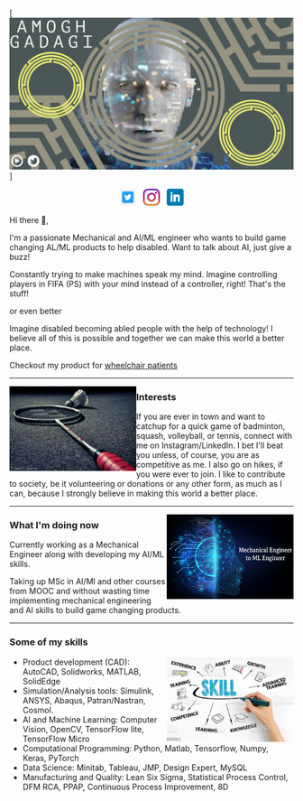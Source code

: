 [![amogh gadagi header](https://github.com/GadagiAmogh/GadagiAmogh/blob/main/Icons/banner.png)]


<p align='center'>
<a href="https://twitter.com/AmoghGadagi"><img height="30" src="https://github.com/GadagiAmogh/GadagiAmogh/blob/main/Icons/twitter.jpg"></a>&nbsp;&nbsp;
<a href="https://www.instagram.com/amoghgadagi/"><img height="30" src="https://github.com/GadagiAmogh/GadagiAmogh/blob/main/Icons/instagram.jpg?raw=true"></a>&nbsp;&nbsp;
<a href="https://www.linkedin.com/in/amoghgadagi/"><img height="30" src="https://github.com/GadagiAmogh/GadagiAmogh/blob/main/Icons/linkedin.png"></a>
</p>

Hi there 👋,

I'm a passionate Mechanical and AI/ML engineer who wants to build game changing AL/ML products to help disabled. Want to talk about AI, just give a buzz!

Constantly trying to make machines speak my mind. Imagine controlling players in FIFA (PS) with your mind instead of a controller, right! That's the stuff!</p>
or even better </p>
Imagine disabled becoming abled people with the help of technology! I believe all of this is possible and together we can make this world a better place.</p>

Checkout my product for [wheelchair patients](https://www.youtube.com/watch?v=xF3w5y2kqtY)

---
 
 <p>
  <img width="225" height="150" align='left' src="https://github.com/GadagiAmogh/GadagiAmogh/blob/main/Icons/1429488.jpg">
</p>
 
### Interests

If you are ever in town and want to catchup for a quick game of badminton, squash, volleyball, or tennis, connect with me on Instagram/LinkedIn. I bet I'll beat you unless, of course, you are as competitive as me. I also go on hikes, if you were ever to join.  I like to contribute to society, be it volunteering or donations or any other form, as much as I can, because I strongly believe in making this world a better place.


 ---


 <p>
  <img width="225" height="150" align='right' src="https://github.com/GadagiAmogh/GadagiAmogh/blob/main/Icons/ME_TO_AI_ML.jpeg">
</p>

### What I'm doing now 

Currently working as a Mechanical Engineer along with developing my AI/ML skills.</p>
Taking up MSc in AI/Ml and other courses from MOOC and without wasting time implementing mechanical engineering and AI skills to build game changing products.

 ---


### Some of my skills 

 <p>
  <img width="225" height="150" align='right' src="https://github.com/GadagiAmogh/GadagiAmogh/blob/main/Icons/istockphoto-637711198-612x612.jpg">
</p>

- Product development (CAD): AutoCAD, Solidworks, MATLAB, SolidEdge
- Simulation/Analysis tools: Simulink, ANSYS, Abaqus, Patran/Nastran, Cosmol.
- AI and Machine Learning: Computer Vision, OpenCV, TensorFlow lite, TensorFlow Micro
- Computational Programming: Python, Matlab, Tensorflow, Numpy, Keras, PyTorch
- Data Science: Minitab, Tableau, JMP, Design Expert, MySQL
- Manufacturing and Quality: Lean Six Sigma, Statistical Process Control, DFM RCA, PPAP, Continuous Process Improvement, 8D


